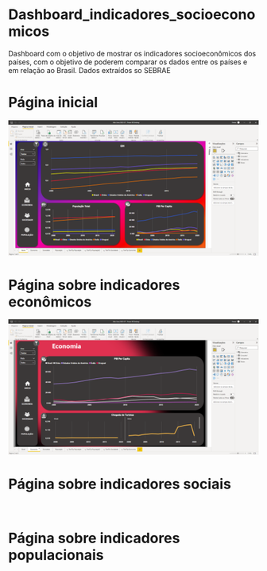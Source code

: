 # Dashboard_indicadores_socioeconomicos
Dashboard com o objetivo de mostrar os indicadores socioeconômicos dos países, com o objetivo de poderem comparar os dados entre os países e em relação ao Brasil.
Dados extraídos so SEBRAE
<h1> Página inicial </h1>
<p><img src="Power BI Desktop 20_11_2022 22_55_32.png")</p>
<h1> Página sobre indicadores econômicos </h1>
<p><img src="Power BI Desktop 20_11_2022 22_59_07.png")</p>
<h1> Página sobre indicadores sociais </h1>
<p><img src="")</p>
<h1> Página sobre indicadores populacionais </h1>
<p><img src="")</p>
